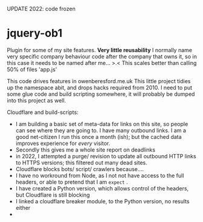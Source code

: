UPDATE 2022: code frozen

# jquery-ob1
Plugin for some of my site features. **Very little reusability**  I normally name very specific company behaviour code after the company that owns it, so in this case it needs to be named after me... >.<  This scales better than calling 50% of files 'app.js'

This code drives features in owenberesford.me.uk This little project tidies up the namespace abit, and drops hacks required from 2010.
I need to put some glue code and build scripting somewhere, it will probably be dumped into this project as well.

Cloudflare and build-scripts:
* I am building a basic set of meta-data for links on this site, so people can see where they are going to.  I have many outbound links.  I am a good net-citizen I run this once a month (ish); but the cached data improves experience for *every* visitor.
* Secondly this gives me a whole site report on deadlinks
* in 2022, I attempted a purge/ revision to update all outbound HTTP links to HTTPS versions; this filtered out many dead sites. 
* Cloudflare blocks bots/ script/ crawlers because....
* I have no workround from Node, as I not not have access to the full headers, or able to pretend that I am `expect` .
* I have created a Python version, which allows control of the headers, but Cloudflare is still blocking
* I linked a cloudflare breaker module, to the Python version, no results either
* 
